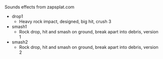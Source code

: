 Sounds effects from zapsplat.com

- drop1
  - Heavy rock impact, designed, big hit, crush 3
- smash1
  - Rock drop, hit and smash on ground, break apart into debris, version 1
- smash2
  - Rock drop, hit and smash on ground, break apart into debris, version 2